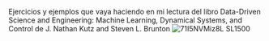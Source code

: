 Ejercicios y ejemplos que vaya haciendo en mi lectura del libro Data-Driven Science and Engineering: Machine Learning, Dynamical Systems, and Control de J. Nathan Kutz and Steven L. Brunton
![71I5NVMiz8L _SL1500_](https://github.com/user-attachments/assets/f90967e8-f2c0-4748-8823-f92fd7aad01e)
